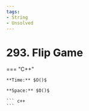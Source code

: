 ```yaml
---
tags:
- String
- Unsolved
---
```



# 293. Flip Game

=== "C++"

    **Time:** $O()$

    **Space:** $O()$

    ``` c++
    ```